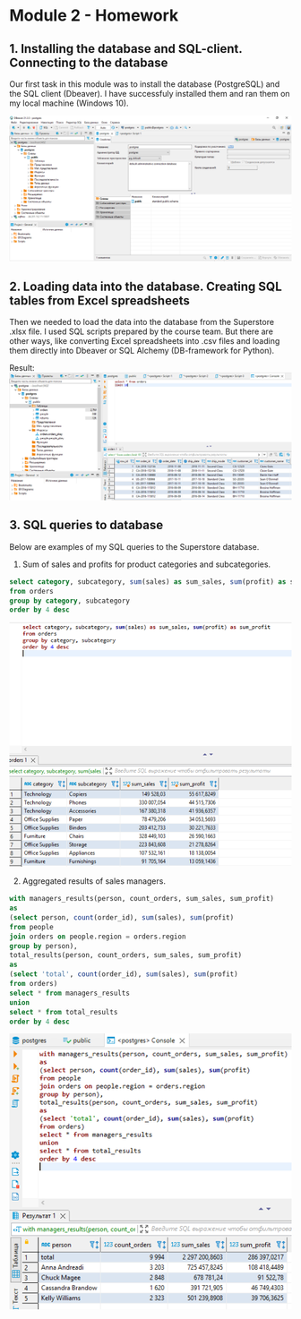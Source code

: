 # Module 2 - Homework

## 1. Installing the database and SQL-client. Connecting to the database

Our first task in this module was to install the database (PostgreSQL) and the SQL client (Dbeaver). I have sucсessfuly installed them and ran them on my local machine (Windows 10).

![postgres_dbeaver](https://github.com/eskapandr/DataLearn/blob/4952a7488f9ceabf7b8b26c67579de8b48224095/DE-101/Module02/dbeaver_postgres.png)

## 2. Loading data into the database. Creating SQL tables from Excel spreadsheets

Then we needed to load the data into the database from the Superstore .xlsx file. I used SQL scripts prepared by the course team. But there are other ways, like converting Excel spreadsheets into .csv files and loading them directly into Dbeaver or SQL Alchemy (DB-framework for Python).

Result:
![sql_tables](https://github.com/eskapandr/DataLearn/blob/4e254d77da12715d7779395339a36187d5bbc754/DE-101/Module02/sql_tables.png)

## 3. SQL queries to database

Below are examples of my SQL queries to the Superstore database.

1. Sum of sales and profits for product categories and subcategories.

```sql
select category, subcategory, sum(sales) as sum_sales, sum(profit) as sum_profit
from orders
group by category, subcategory
order by 4 desc
```
![categories_sales_profit](https://github.com/eskapandr/DataLearn/blob/ddc3095754ff403d886f290348cab35dd621ba1c/DE-101/Module02/images/categories_sales_profit.png)

2. Aggregated results of sales managers.

```sql
with managers_results(person, count_orders, sum_sales, sum_profit) 
as
(select person, count(order_id), sum(sales), sum(profit)
from people
join orders on people.region = orders.region 
group by person),
total_results(person, count_orders, sum_sales, sum_profit) 
as
(select 'total', count(order_id), sum(sales), sum(profit)
from orders)
select * from managers_results
union
select * from total_results
order by 4 desc
```
![managers_sales_profit](https://github.com/eskapandr/DataLearn/blob/ddc3095754ff403d886f290348cab35dd621ba1c/DE-101/Module02/images/managers_sales_profit.png)